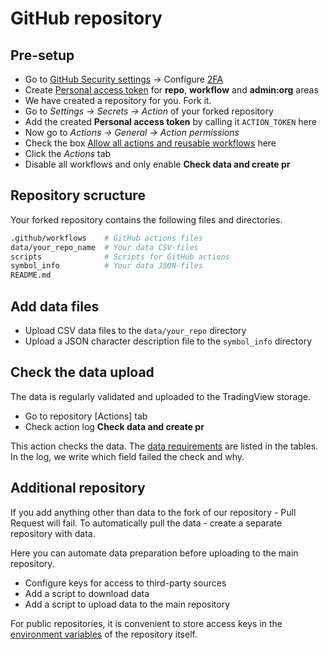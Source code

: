 [gh_security]: https://github.com/settings/security
[gh_token]: https://github.com/settings/tokens
[gh_docs_pat]: https://docs.github.com/en/authentication/keeping-your-account-and-data-secure/creating-a-personal-access-token
[gh_docs_2fa]: https://docs.github.com/en/authentication/securing-your-account-with-two-factor-authentication-2fa/configuring-two-factor-authentication
[gh_docs_actions]: https://docs.github.com/en/enterprise-cloud@latest/organizations/managing-organization-settings/disabling-or-limiting-github-actions-for-your-organization#allowing-select-actions-and-reusable-workflows-to-run
[gh_docs_logs]: https://docs.github.com/en/actions/monitoring-and-troubleshooting-workflows/using-workflow-run-logs
[env_var]: https://docs.github.com/en/actions/learn-github-actions/environment-variables
[_data]: ../data.md

# GitHub repository

## Pre-setup

- Go to [GitHub Security settings][gh_docs_2fa] → Configure [2FA][gh_security]
- Create [Personal access token][gh_docs_pat] for __repo__, __workflow__ and __admin:org__ areas
- We have created a repository for you. Fork it.
- Go to _Settings → Secrets → Action_ of your forked repository
- Add the created __Personal access token__ by calling it `ACTION_TOKEN` here
- Now go to _Actions → General → Action permissions_
- Check the box [Allow all actions and reusable workflows][gh_docs_actions] here
- Click the _Actions_ tab
- Disable all workflows and only enable __Check data and create pr__

## Repository scructure

Your forked repository contains the following files and directories.

```bash
.github/workflows    # GitHub actions files
data/your_repo_name  # Your data CSV-files
scripts              # Scripts for GitHub actions
symbol_info          # Your data JSON-files
README.md
```

## Add data files

- Upload CSV data files to the `data/your_repo` directory
- Upload a JSON character description file to the `symbol_info` directory

## Check the data upload

The data is regularly validated and uploaded to the TradingView storage.

- Go to repository [Actions] tab
- Check action log __Check data and create pr__

This action checks the data. The [data requirements][_data] are listed in the tables. 
In the log, we write which field failed the check and why.

## Additional repository

If you add anything other than data to the fork of our repository - Pull Request will fail.
To automatically pull the data - create a separate repository with data.

Here you can automate data preparation before uploading to the main repository.

- Configure keys for access to third-party sources
- Add a script to download data
- Add a script to upload data to the main repository

For public repositories, it is convenient to store access keys in the [environment variables][env_var] of the repository itself.
